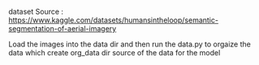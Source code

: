 dataset Source : https://www.kaggle.com/datasets/humansintheloop/semantic-segmentation-of-aerial-imagery

Load the images into the data dir 
and then run the data.py  to orgaize the data 
which create org_data dir source of the data for the model
